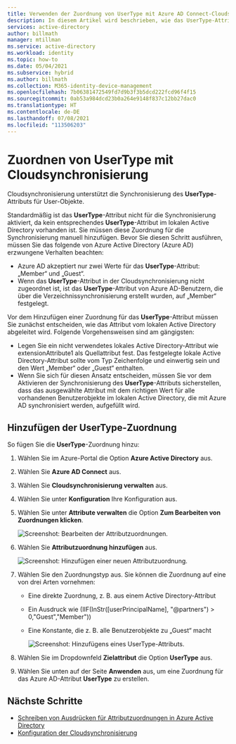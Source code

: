 ```yaml
---
title: Verwenden der Zuordnung von UserType mit Azure AD Connect-Cloudsynchronisierung
description: In diesem Artikel wird beschrieben, wie das UserType-Attribut mit Cloudsynchronisierung zugeordnet wird.
services: active-directory
author: billmath
manager: mtillman
ms.service: active-directory
ms.workload: identity
ms.topic: how-to
ms.date: 05/04/2021
ms.subservice: hybrid
ms.author: billmath
ms.collection: M365-identity-device-management
ms.openlocfilehash: 7b06381472549fd7d9b3f3b5dcd222fcd96f4f15
ms.sourcegitcommit: 0ab53a984dcd23b0a264e9148f837c12bb27dac0
ms.translationtype: HT
ms.contentlocale: de-DE
ms.lasthandoff: 07/08/2021
ms.locfileid: "113506203"
---
```

# <a name="map-usertype-with-cloud-sync"></a>Zuordnen von UserType mit Cloudsynchronisierung

Cloudsynchronisierung unterstützt die Synchronisierung des **UserType**-Attributs für User-Objekte.

Standardmäßig ist das **UserType**-Attribut nicht für die Synchronisierung aktiviert, da kein entsprechendes **UserType**-Attribut im lokalen Active Directory vorhanden ist. Sie müssen diese Zuordnung für die Synchronisierung manuell hinzufügen. Bevor Sie diesen Schritt ausführen, müssen Sie das folgende von Azure Active Directory (Azure AD) erzwungene Verhalten beachten:

- Azure AD akzeptiert nur zwei Werte für das **UserType**-Attribut: „Member“ und „Guest“.
- Wenn das **UserType**-Attribut in der Cloudsynchronisierung nicht zugeordnet ist, ist das **UserType**-Attribut von Azure AD-Benutzern, die über die Verzeichnissynchronisierung erstellt wurden, auf „Member“ festgelegt.

Vor dem Hinzufügen einer Zuordnung für das **UserType**-Attribut müssen Sie zunächst entscheiden, wie das Attribut vom lokalen Active Directory abgeleitet wird. Folgende Vorgehensweisen sind am gängigsten:

 - Legen Sie ein nicht verwendetes lokales Active Directory-Attribut wie extensionAttribute1 als Quellattribut fest. Das festgelegte lokale Active Directory-Attribut sollte vom Typ Zeichenfolge und einwertig sein und den Wert „Member“ oder „Guest“ enthalten.
 - Wenn Sie sich für diesen Ansatz entscheiden, müssen Sie vor dem Aktivieren der Synchronisierung des **UserType**-Attributs sicherstellen, dass das ausgewählte Attribut mit dem richtigen Wert für alle vorhandenen Benutzerobjekte im lokalen Active Directory, die mit Azure AD synchronisiert werden, aufgefüllt wird.

## <a name="add-the-usertype-mapping"></a>Hinzufügen der UserType-Zuordnung
So fügen Sie die **UserType**-Zuordnung hinzu:

 1. Wählen Sie im Azure-Portal die Option **Azure Active Directory** aus.
 1. Wählen Sie **Azure AD Connect** aus.
 1. Wählen Sie **Cloudsynchronisierung verwalten** aus.
 1. Wählen Sie unter **Konfiguration** Ihre Konfiguration aus.
 1. Wählen Sie unter **Attribute verwalten** die Option **Zum Bearbeiten von Zuordnungen klicken**.
 
    ![Screenshot: Bearbeiten der Attributzuordnungen.](media/how-to-map-usertype/usertype-1.png) 

 1. Wählen Sie **Attributzuordnung hinzufügen** aus.
 
    ![Screenshot: Hinzufügen einer neuen Attributzuordnung.](media/how-to-map-usertype/usertype-2.png) 
1. Wählen Sie den Zuordnungstyp aus. Sie können die Zuordnung auf eine von drei Arten vornehmen:
   - Eine direkte Zuordnung, z. B. aus einem Active Directory-Attribut
   - Ein Ausdruck wie (IIF(InStr([userPrincipalName], "@partners") > 0,"Guest","Member"))
   - Eine Konstante, die z. B. alle Benutzerobjekte zu „Guest“ macht
 
     ![Screenshot: Hinzufügens eines UserType-Attributs.](media/how-to-map-usertype/usertype-3.png)

1. Wählen Sie im Dropdownfeld **Zielattribut** die Option **UserType** aus.
1. Wählen Sie unten auf der Seite **Anwenden** aus, um eine Zuordnung für das Azure AD-Attribut **UserType** zu erstellen.

## <a name="next-steps"></a>Nächste Schritte 

- [Schreiben von Ausdrücken für Attributzuordnungen in Azure Active Directory](reference-expressions.md)
- [Konfiguration der Cloudsynchronisierung](how-to-configure.md)

